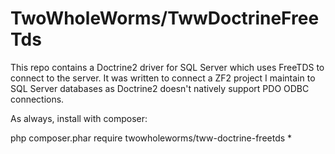 # TwoWholeWorms/TwwDoctrineFreeTds

This repo contains a Doctrine2 driver for SQL Server which uses FreeTDS to connect to the server. It was written to connect a
ZF2 project I maintain to SQL Server databases as Doctrine2 doesn't natively support PDO ODBC connections.

As always, install with composer:

 php composer.phar require twowholeworms/tww-doctrine-freetds *
